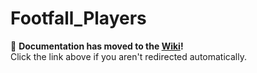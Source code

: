 <meta http-equiv="refresh" content="0; url=https://github.com/kostchei/Footfall_Players/wiki" />

# Footfall_Players

🚨 **Documentation has moved to the [Wiki](https://github.com/kostchei/Footfall_Players/wiki)!**  
Click the link above if you aren't redirected automatically.
